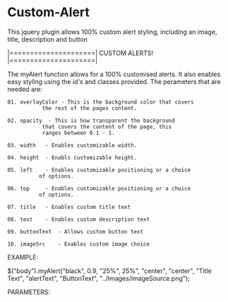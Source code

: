 # Custom-Alert
This jquery plugin allows 100% custom alert styling, including an image, title, description and button

|=====================| CUSTOM ALERTS! |=====================|

The myAlert function allows for a 100% customised alerts. It
also enables easy styling using the id's and classes provided.
The perameters that are needed are:

	01. overlayColor - This is the background color that covers
			   the rest of the pages content.

	02. opacity	 - This is how transparent the background
			   that covers the content of the page, this
			   ranges between 0.1 - 1.

	03. width	- Enables customizable width.

	04. height	- Enabls customizable height.

	05. left	- Enables customizable positioning or a choice
			  of options.

	06. top		- Enables customizable positioning or a choice
			  of options.

	07. title	- Enables custom title text

	08. text	- Enables custom description text

	09. buttonText  - Allows custom button text

	10. imageSrc	- Enables custom image choice

EXAMPLE:

$("body").myAlert("black", 0.9, "25%", 25%", "center", "center", "Title Text", "alertText", "ButtonText", "../Images/imageSource.png");

PARAMETERS:
